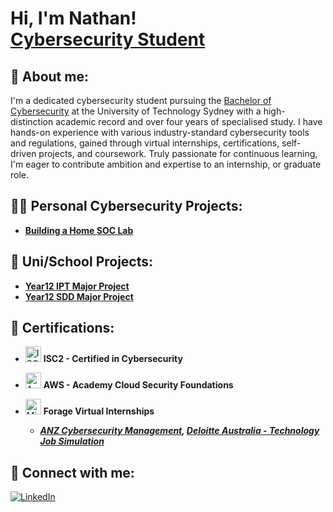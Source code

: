 <h1>Hi, I'm Nathan! <br/> <a href="https://www.linkedin.com/in/nathan-samuel-271465268/">Cybersecurity Student</a></h1>

<h2>👋 About me:</h2>
<p>I'm a dedicated cybersecurity student pursuing the <a href="https://www.uts.edu.au/study/find-a-course/bachelor-cybersecurity">Bachelor of Cybersecurity</a></h1> at the University of Technology Sydney with a high-distinction academic record and over four years of specialised study. I have hands-on experience with various industry-standard cybersecurity tools and regulations, gained through virtual internships, certifications, self-driven projects, and coursework. Truly passionate for continuous learning, I'm eager to contribute ambition and expertise to an internship, or graduate role.</p>

<h2>👨‍💻 Personal Cybersecurity Projects:</h2>

- <b>[Building a Home SOC Lab](https://github.com/nathansamuel92/Building-a-Home-SOC-Lab)</b>

<h2>🏫 Uni/School Projects:</h2>

- <b>[Year12 IPT Major Project](https://github.com/nathansamuel92/HSC-IPT-MP)</b>
- <b>[Year12 SDD Major Project](https://github.com/nathansamuel92/HSC-SDD-MP)</b>

## 📄 Certifications:

- <img src="https://images.credly.com/images/2030e43f-8003-4d4b-9630-847add403c87/twitter_thumb_201604_image.png" alt="ISC2 Badge" width="25" height="25"> **ISC2 - Certified in Cybersecurity**

- <img src="https://media.licdn.com/dms/image/v2/D4E0BAQE0fp2sCqnVLg/company-logo_100_100/company-logo_100_100/0/1738855736997/amazon_web_services_logo?e=1748476800&v=beta&t=pfdQMeP_M9FIaE6nvquhHOHxsMujZjqdhSBZPOlX4A4" alt="AWS Badge" width="25" height="25"> **AWS - Academy Cloud Security Foundations**

- <img src="https://bookface-images.s3.amazonaws.com/logos/06f37a2c3431748d0ddb96f49cb39db93035c618.png" alt="Microsoft Badge" width="25" height="25"> **Forage Virtual Internships**
  - **<i>[ANZ Cybersecurity Management](https://forage-uploads-prod.s3.amazonaws.com/completion-certificates/ANZ/Hf4QMESoFeQwXPsiH_ANZ%20Australia_DMRCrETwN5MsZn3ZL_1725340279747_completion_certificate.pdf), [Deloitte Australia - Technology Job Simulation](https://forage-uploads-prod.s3.amazonaws.com/completion-certificates/Deloitte%20Australia/YPWCiGNTkr6QxcpEu_Deloitte%20Australia_DMRCrETwN5MsZn3ZL_1724148133211_completion_certificate.pdf)</i>**

<h2> 🤳 Connect with me:</h2>

[![LinkedIn](https://img.shields.io/badge/LinkedIn-0077B5?style=for-the-badge&logo=linkedin&logoColor=white)](https://www.linkedin.com/in/nathan-samuel-271465268/)

<!--
**nathansamuel92/nathansamuel92** is a ✨ _special_ ✨ repository because its `README.md` (this file) appears on your GitHub profile.

Here are some ideas to get you started:

- 🔭 I’m currently working on ...
- 🌱 I’m currently learning ...
- 👯 I’m looking to collaborate on ...
- 🤔 I’m looking for help with ...
- 💬 Ask me about ...
- 📫 How to reach me: ...
- 😄 Pronouns: ...
- ⚡ Fun fact: ...
-->


